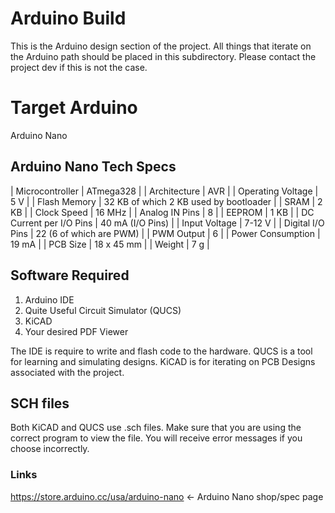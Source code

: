 # Arduino Build #
This is the Arduino design section of the project. All things that iterate on the Arduino path should be placed in this subdirectory. Please contact the project dev if this is not the case.

# Target Arduino #
Arduino Nano 

## Arduino Nano Tech Specs ##

| Microcontroller | ATmega328 |
| Architecture | AVR |
| Operating Voltage | 5 V |
| Flash Memory | 32 KB of which 2 KB used by bootloader |
| SRAM | 2 KB |
| Clock Speed | 16 MHz |
| Analog IN Pins | 8 |
| EEPROM | 1 KB |
| DC Current per I/O Pins | 40 mA (I/O Pins) |
| Input Voltage | 7-12 V |
| Digital I/O Pins | 22 (6 of which are PWM) |
| PWM Output | 6 |
| Power Consumption | 19 mA |
| PCB Size | 18 x 45 mm |
| Weight | 7 g |

## Software Required ##
1. Arduino IDE
2. Quite Useful Circuit Simulator (QUCS)
3. KiCAD 
4. Your desired PDF Viewer

The IDE is require to write and flash code to the hardware. 
QUCS is a tool for learning and simulating designs.
KiCAD is for iterating on PCB Designs associated with the project.

## SCH files ##
Both KiCAD and QUCS use .sch files. Make sure that you are using the correct program to view the file. You will receive error messages if you choose incorrectly.

### Links ###
https://store.arduino.cc/usa/arduino-nano <- Arduino Nano shop/spec page


